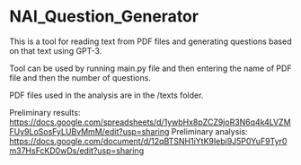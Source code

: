 # NAI_Question_Generator

This is a tool for reading text from PDF files and generating questions based on that text using GPT-3.

Tool can be used by running main.py file and then entering the name of PDF file and then the number of questions.

PDF files used in the analysis are in the /texts folder.

Preliminary
results: https://docs.google.com/spreadsheets/d/1ywbHx8pZCZ9joR3N6q4k4LVZMFUy9LoSosFyLUBvMmM/edit?usp=sharing
Preliminary analysis: https://docs.google.com/document/d/12qBTSNH1iYtK9Iebi9J5P0YuF9Tyr0m37HsFcKD0wDs/edit?usp=sharing
